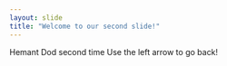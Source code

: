 ```yaml
---
layout: slide
title: "Welcome to our second slide!"
---
```

Hemant Dod second time
Use the left arrow to go back!
